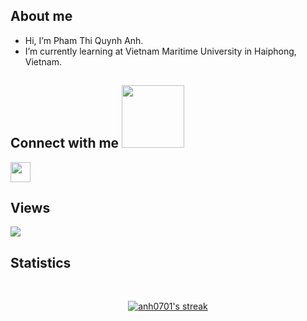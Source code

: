 

<!-- - 👋 Hi, I’m @anh0701
- 👀 I’m interested in ...
- 🌱 I’m currently learning ...
- 💞️ I’m looking to collaborate on ...
- 📫 How to reach me ... -->

<!---
anh0701/anh0701 is a ✨ special ✨ repository because its `README.md` (this file) appears on your GitHub profile.
You can click the Preview link to take a look at your changes.
--->
<h2>About me</h2>


- Hi, I’m Pham Thi Quynh Anh. 
- I’m currently learning at Vietnam Maritime University in Haiphong, Vietnam.


<h2> Connect with me <img src='https://raw.githubusercontent.com/ShahriarShafin/ShahriarShafin/main/Assets/handshake.gif' width="100px"> </h2>
<!--<a href = 'https://www.linkedin.com/in/aditya-deshmukh-561a371a8'> <img width = '32px' align= 'center' src="https://raw.githubusercontent.com/rahulbanerjee26/githubAboutMeGenerator/main/icons/linked-in-alt.svg"/></a> 
<a href = 'https://www.twitter.com/NoobCoder07'> <img width = '32px' align= 'center' src="https://raw.githubusercontent.com/rahulbanerjee26/githubAboutMeGenerator/main/icons/twitter.svg"/></a> 
<a href = 'https://medium.com/@adityadeshmukh7350'> <img width = '32px' align= 'center' src="https://raw.githubusercontent.com/rahulbanerjee26/githubAboutMeGenerator/main/icons/medium.svg"/></a> 
<a href = 'http://aditya664.me/'> <img width = '32px' align= 'center' src="https://raw.githubusercontent.com/rahulbanerjee26/githubAboutMeGenerator/main/icons/portfolio.png"/></a> -->
<a href = 'https://github.com/anh0701'> <img width = '32px' align= 'center' src="https://raw.githubusercontent.com/rahulbanerjee26/githubAboutMeGenerator/main/icons/github.svg"/></a>
  
<br>


<h2>Views</h2>

<a href="https://github.com/thanhyou00">
    <img src="https://komarev.com/ghpvc/?username=anh0701">
</a> 

<br>
<h2>Statistics</h2>

<!-- |     ![Anurag's GitHub stats](https://github-readme-stats.vercel.app/api?username=anh0701&show_icons=true&theme=default)                    |    [![Top Langs](https://github-readme-stats.vercel.app/api/top-langs/?username=anh0701&layout=compact&langs_count=6)](https://github.com/anuraghazra/github-readme-stats)               | 
| --------------------- |:--------------:|  -->

       
<br>
<p align="center">
    <a href="https://github.com/anh0701/github-readme-streak-stats">
        <img title="🔥 Get streak stats for your profile at git.io/streak-stats" alt="anh0701's streak" src="https://github-readme-streak-stats.herokuapp.com/?user=anh0701&theme=black-ice&hide_border=true&stroke=0000&background=060A0CD0"/>
    </a>
</p>

<!-- [![Top Langs](https://github-readme-stats.vercel.app/api/top-langs/?username=anh0701&hide_progress=true)](https://github.com/anuraghazra/github-readme-stats) -->


